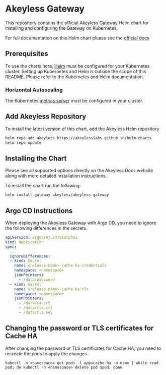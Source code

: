 # Akeyless Gateway

This repository contains the official Akeyless Gateway Helm chart for installing and configuring the Gateway on Kubernetes.

For full documentation on this Helm chart please see the [official docs](https://docs.akeyless.io/docs/gateway-chart)


## Prerequisites

To use the charts here, [Helm](https://helm.sh/) must be configured for your
Kubernetes cluster. Setting up Kubernetes and Helm is outside the scope of
this README. Please refer to the Kubernetes and Helm documentation.

### Horizontal Autoscaling

The Kubernetes [metrics server](https://github.com/kubernetes-sigs/metrics-server) must be configured in your cluster.


## Add Akeyless Repository

To install the latest version of this chart, add the Akeyless Helm repository

```bash
helm repo add akeyless https://akeylesslabs.github.io/helm-charts
helm repo update
```

## Installing the Chart

Please see all supported options directly on the Akeyless Docs website along with more
detailed installation instructions.

To install the chart run the following:
```bash
helm install gateway akeyless/akeyless-gateway
```

## Argo CD Instructions
When deploying the Akeyless Gateway with Argo CD, you need to ignore the following differences in the secrets.
```yaml
apiVersion: argoproj.io/v1alpha1
kind: Application
spec:
  ...
  ignoreDifferences:
  - kind: Secret
    name: <release-name>-cache-ha-credentials
    namespace: <namespace>
    jsonPointers:
      - /data/password
  - kind: Secret
    name: <release-name>-cache-ha-tls
    namespace: <namespace>
    jsonPointers:
      - /data/ca.crt
      - /data/tls.crt
      - /data/tls.key
```

## Changing the password or TLS certificates for Cache HA
After changing the password or TLS certificates for Cache HA, you need to recreate the pods to apply the changes.
```shell
kubectl -n <namespace> get pods -l app=cache-ha -o name | while read pod; do kubectl -n <namespace> delete pod $pod; done
```
